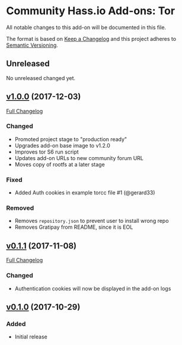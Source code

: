 # Community Hass.io Add-ons: Tor

All notable changes to this add-on will be documented in this file.

The format is based on [Keep a Changelog][keep-a-changelog]
and this project adheres to [Semantic Versioning][semantic-versioning].

## Unreleased

No unreleased changed yet.

## [v1.0.0] (2017-12-03)

[Full Changelog][v0.1.1-v1.0.0]

### Changed

- Promoted project stage to "production ready"
- Upgrades add-on base image to v1.2.0
- Improves tor S6 run script
- Updates add-on URLs to new community forum URL
- Moves copy of rootfs at a later stage

### Fixed

- Added Auth cookies in example torcc file #1 (@gerard33)

### Removed

- Removes `repository.json` to prevent user to install wrong repo
- Removes Gratipay from README, since it is EOL

## [v0.1.1] (2017-11-08)

[Full Changelog][v0.1.0-v0.1.1]

### Changed

- Authentication cookies will now be displayed in the add-on logs

## [v0.1.0] (2017-10-29)

### Added

- Initial release

[keep-a-changelog]: http://keepachangelog.com/en/1.0.0/
[semantic-versioning]: http://semver.org/spec/v2.0.0.html
[v0.1.0-v0.1.1]: https://github.com/hassio-addons/addon-tor/compare/v0.1.0...v0.1.1
[v0.1.0]: https://github.com/hassio-addons/addon-tor/tree/v0.1.0
[v0.1.1-v1.0.0]: https://github.com/hassio-addons/addon-tor/compare/v0.1.1...v1.0.0
[v0.1.1]: https://github.com/hassio-addons/addon-tor/tree/v0.1.1
[v1.0.0]: https://github.com/hassio-addons/addon-tor/tree/v1.0.0
